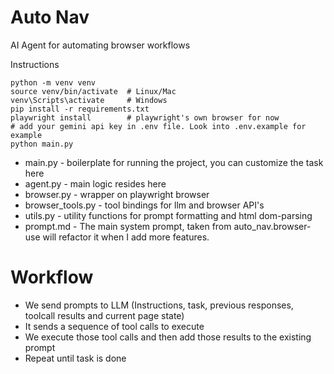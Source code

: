 # Auto Nav
AI Agent for automating browser workflows

Instructions

```
python -m venv venv
source venv/bin/activate  # Linux/Mac
venv\Scripts\activate     # Windows
pip install -r requirements.txt
playwright install        # playwright's own browser for now
# add your gemini api key in .env file. Look into .env.example for example
python main.py
```



- main.py - boilerplate for running the project, you can customize the task here
- agent.py - main logic resides here
- browser.py - wrapper on playwright browser
- browser_tools.py - tool bindings for llm and browser API's
- utils.py - utility functions for prompt formatting and html dom-parsing 
- prompt.md - The main system prompt, taken from auto_nav.browser-use will refactor it when I add more features.


# Workflow
- We send prompts to LLM (Instructions, task, previous responses, toolcall results and current page state)
- It sends a sequence of tool calls to execute
- We execute those tool calls and then add those results to the existing prompt
- Repeat until task is done

